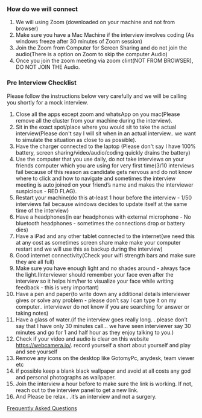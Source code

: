 ### How do we will connect

1. We will using Zoom (downloaded on your machine and not from browser)
2. Make sure you have a Mac Machine if the interview involves coding (As windows freeze after 30 minutes of Zoom session)
3. Join the Zoom from Computer for Screen Sharing and do not join the audio(There is a option on Zoom to skip the computer Audio)
4. Once you join the zoom meeting via zoom clint(NOT FROM BROWSER), DO NOT JOIN THE Audio.


### Pre Interview Checklist

Please follow the instructions below very carefully and we will be calling you shortly for a mock interview.

1. Close all the apps except zoom and whatsApp on you mac(Please remove all the cluster from your machine during the interview).
2. Sit in the exact spot/place where you would sit to take the actual interview(Please don't say I will sit when in an actual interview.. we want to simulate the situation as close to as possible).
3. Have the charger connected to the laptop (Please don't say I have 100% battery, screen sharing/video/audio/coding quickly drains the battery)
4. Use the computer that you use daily, do not take interviews on your friends computer which you are using for very first time(3/10 interviews fail because of this reason as candidate gets nervous and do not know where to click and how to navigate and sometimes the interview meeting is auto joined on your friend’s name and makes the interviewer suspicious - RED FLAG).
5. Restart your machine(do this at-least 1 hour before the interview - 1/50 interviews fail because windows decides to update itself at the same time of the interview)
6. Have a headphones(in ear headphones with external microphone - No bluetooth headphones - sometimes the connections drop or battery dies)
7. Have a iPad and any other tablet connected to the internet(we need this at any cost as sometimes screen share make make your computer restart and we will use this as backup during the interview)
8. Good internet connectivity(Check your wifi strength bars and make sure they are all full)
9. Make sure you have enough light and no shades around - always face the light.(Interviewer should remember your face even after the interview so it helps him/her to visualize your face while writing feedback - this is very important)
10. Have a pen and paper(to write down any additional details interviewer gives or solve any problem - please don’t say I can type it on my computer.. interviewer do not know if you are searching for answer or taking notes)
11. Have a glass of water.(if the interview goes really long. . please don’t say that I have only 30 minutes call… we have seen interviewer say 30 minutes and go for 1 and half hour as they enjoy talking to you.)
12. Check if your video and audio is clear on this website https://webcamera.io/. record yourself a short about yourself and play and see yourself
13. Remove any icons on the desktop like GotomyPc, anydesk, team viewer etc
14. if possible keep a blank black wallpaper and avoid at all costs any god and personal photographs as wallpaper.
15. Join the interview a hour before to make sure the link is working. If not, reach out to the interview panel to get a new link.
16. And Please be relax.. .it’s an interview and not a surgery.



[Frequently Asked Questions](/linterviews/PreInterview.html)

